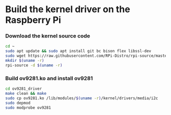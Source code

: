 # Build the kernel driver on the Raspberry Pi

### Download the kernel source code
```Bash
cd ~
sudo apt update && sudo apt install git bc bison flex libssl-dev
sudo wget https://raw.githubusercontent.com/RPi-Distro/rpi-source/master/rpi-source -O /usr/local/bin/rpi-source && sudo chmod +x /usr/local/bin/rpi-source && /usr/local/bin/rpi-source -q --tag-update
mkdir $(uname -r)
rpi-source -d $(uname -r)
```

### Build ov9281.ko and install ov9281

```Bash
cd ov9281_driver
make clean && make 
sudo cp ov9281.ko /lib/modules/$(uname -r)/kernel/drivers/media/i2c
sudo depmod
sudo modprobe ov9281
```
